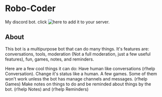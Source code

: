 # Robo-Coder

My discord bot. click ![here](https://discordapp.com/oauth2/authorize?client_id=639607732202110977&permissions=0&scope=bot) to add it
to your server.

## About

This bot is a multipurpose bot that can do many things. It's features are: conversations, tools, moderation (Not a full moderation, just a few useful features), fun, games, notes, and reminders.

Here are a few cool things it can do: Have human like conversations (r!help Conversation). Change it's status like a human. A few games. Some of them won't work unless the bot has manage channels and messages. (r!help Games) Make notes on things to do and be reminded about things by the bot. (r!help Notes) and (r!help Reminders)
